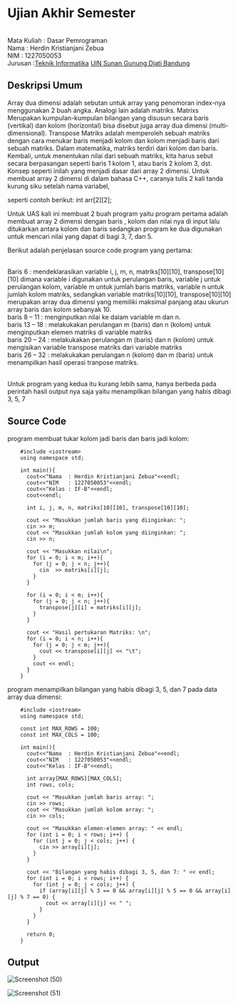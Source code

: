 # Ujian Akhir Semester 
<br>Mata Kuliah 	: Dasar Pemrograman
<br> Nama		: Herdin Kristianjani Zebua
<br>NIM		        : 1227050053
<br>Jurusan	    	:[Teknik Informatika](http://if.uinsgd.ac.id/) [UIN Sunan Gunung Djati Bandung](https://uinsgd.ac.id/) 

## Deskripsi Umum
Array dua dimensi adalah sebutan untuk array yang penomoran index-nya menggunakan 2 buah angka. Analogi lain adalah matriks. Matrixs Merupakan kumpulan-kumpulan bilangan yang disusun secara baris (vertikal) dan kolom (horizontal) bisa disebut juga array dua dimensi (multi-dimensional). Transpose Matriks adalah memperoleh sebuah matriks dengan cara menukar baris menjadi kolom dan kolom menjadi baris dari sebuah matriks. Dalam matematika, matriks terdiri dari kolom dan baris. Kembali, untuk menentukan nilai dari sebuah matriks, kita harus sebut secara berpasangan seperti baris 1 kolom 1, atau baris 2 kolom 3, dst. Konsep seperti inilah yang menjadi dasar dari array 2 dimensi. Untuk membuat array 2 dimensi di dalam bahasa C++, caranya tulis 2 kali tanda kurung siku setelah nama variabel,

seperti contoh berikut:
int arr[2][2];

Untuk UAS kali ini membuat 2 buah program yaitu program pertama adalah membuat array 2 dimensi dengan baris , kolom dan nilai nya di input lalu ditukarkan antara kolom dan baris sedangkan program ke dua digunakan untuk mencari nilai yang dapat di bagi 3, 7, dan 5.

Berikut adalah penjelasan source code program yang pertama:

<br>Baris 6 : mendeklarasikan variable i, j, m, n, matriks[10][10], transpose[10][10] dimana variable i digunakan untuk perulangan baris, variable j untuk perulangan  kolom, variable m untuk jumlah baris matriks, variable n untuk jumlah kolom matriks, sedangkan variable matriks[10][10], transpose[10][10] merupakan array dua dimensi yang memiliki maksimal panjang atau ukurun array baris dan kolom sebanyak 10.
<br>baris 8 – 11 : menginputkan nilai ke dalam variable m dan n.
<br>baris 13 – 18 : melakukakan perulangan m (baris) dan n (kolom) untuk menginputkan elemen matriks di variable matriks
<br>baris 20 – 24 : melakukakan perulangan m (baris) dan n (kolom) untuk mengisikan variable transpose matriks dari variable matriks
<br>baris 26 – 32 : melakukakan perulangan n (kolom) dan m (baris) untuk menampilkan hasil operasi tranpose matriks.

<br>Untuk program yang kedua itu kurang lebih sama, hanya berbeda pada perintah hasil output nya saja yaitu menampilkan bilangan yang habis dibagi 3, 5, 7 

## Source Code
program membuat tukar kolom jadi baris dan baris jadi kolom:
        
        #include <iostream>
        using namespace std;

        int main(){
          cout<<"Nama  : Herdin Kristianjani Zebua"<<endl;
          cout<<"NIM   : 1227050053"<<endl;
          cout<<"Kelas : IF-B"<<endl;
          cout<<endl;

          int i, j, m, n, matriks[10][10], transpose[10][10];

          cout << "Masukkan jumlah baris yang diinginkan: ";
          cin >> m;
          cout << "Masukkan jumlah kolom yang diinginkan: ";
          cin >> n;

          cout << "Masukkan nilai\n";
          for (i = 0; i < m; i++){
            for (j = 0; j < n; j++){
              cin  >> matriks[i][j];
            }
          }

          for (i = 0; i < m; i++){
            for (j = 0; j < n; j++){
              transpose[j][i] = matriks[i][j];
            }
          }

          cout << "Hasil pertukaran Matriks: \n";
          for (i = 0; i < n; i++){
            for (j = 0; j < m; j++){
              cout << transpose[i][j] << "\t";
            }
            cout << endl;
          }
        }
program menampilkan bilangan yang habis dibagi 3, 5, dan 7 pada data array dua dimensi:

        #include <iostream>
        using namespace std;

        const int MAX_ROWS = 100;
        const int MAX_COLS = 100;

        int main(){
          cout<<"Nama  : Herdin Kristianjani Zebua"<<endl;
          cout<<"NIM   : 1227050053"<<endl;
          cout<<"Kelas : IF-B"<<endl;

          int array[MAX_ROWS][MAX_COLS];
          int rows, cols;

          cout << "Masukkan jumlah baris array: ";
          cin >> rows;
          cout << "Masukkan jumlah kolom array: ";
          cin >> cols;

          cout << "Masukkan elemen-elemen array: " << endl;
          for (int i = 0; i < rows; i++) {
            for (int j = 0; j < cols; j++) {
              cin >> array[i][j];
            }
          }

          cout << "Bilangan yang habis dibagi 3, 5, dan 7: " << endl;
          for (int i = 0; i < rows; i++) {
            for (int j = 0; j < cols; j++) {
              if (array[i][j] % 3 == 0 && array[i][j] % 5 == 0 && array[i][j] % 7 == 0) {
                cout << array[i][j] << " ";
              }
            }
          }

          return 0;
        }
## Output
![Screenshot (50)](https://user-images.githubusercontent.com/115415378/208372360-5b7cc4f4-7118-4676-9f1f-448ce493f7d7.png)

![Screenshot (51)](https://user-images.githubusercontent.com/115415378/208372416-be0d51a3-beb0-46e8-93ad-2a35ca0a4859.png)


